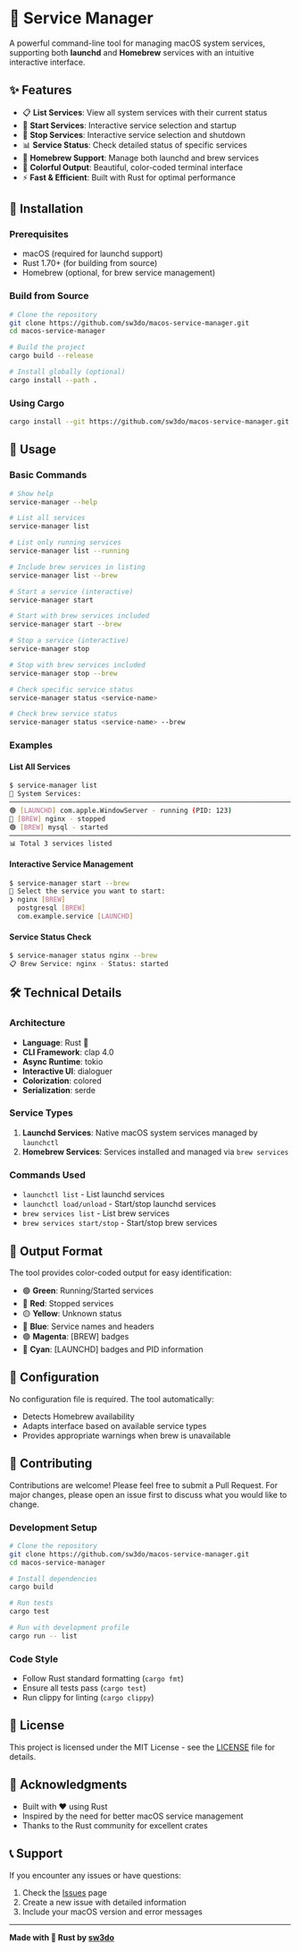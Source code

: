# 🔧 Service Manager

A powerful command-line tool for managing macOS system services, supporting both **launchd** and **Homebrew** services with an intuitive interactive interface.

## ✨ Features

- 📋 **List Services**: View all system services with their current status
- 🚀 **Start Services**: Interactive service selection and startup
- 🛑 **Stop Services**: Interactive service selection and shutdown
- 📊 **Service Status**: Check detailed status of specific services
- 🍺 **Homebrew Support**: Manage both launchd and brew services
- 🎨 **Colorful Output**: Beautiful, color-coded terminal interface
- ⚡ **Fast & Efficient**: Built with Rust for optimal performance

## 🚀 Installation

### Prerequisites

- macOS (required for launchd support)
- Rust 1.70+ (for building from source)
- Homebrew (optional, for brew service management)

### Build from Source

```bash
# Clone the repository
git clone https://github.com/sw3do/macos-service-manager.git
cd macos-service-manager

# Build the project
cargo build --release

# Install globally (optional)
cargo install --path .
```

### Using Cargo

```bash
cargo install --git https://github.com/sw3do/macos-service-manager.git
```

## 📖 Usage

### Basic Commands

```bash
# Show help
service-manager --help

# List all services
service-manager list

# List only running services
service-manager list --running

# Include brew services in listing
service-manager list --brew

# Start a service (interactive)
service-manager start

# Start with brew services included
service-manager start --brew

# Stop a service (interactive)
service-manager stop

# Stop with brew services included
service-manager stop --brew

# Check specific service status
service-manager status <service-name>

# Check brew service status
service-manager status <service-name> --brew
```

### Examples

#### List All Services
```bash
$ service-manager list
🔧 System Services:
────────────────────────────────────────────────────────────────────────────────
🟢 [LAUNCHD] com.apple.WindowServer - running (PID: 123)
🔴 [BREW] nginx - stopped
🟢 [BREW] mysql - started
────────────────────────────────────────────────────────────────────────────────
📊 Total 3 services listed
```

#### Interactive Service Management
```bash
$ service-manager start --brew
🚀 Select the service you want to start:
❯ nginx [BREW]
  postgresql [BREW]
  com.example.service [LAUNCHD]
```

#### Service Status Check
```bash
$ service-manager status nginx --brew
📋 Brew Service: nginx - Status: started
```

## 🛠️ Technical Details

### Architecture

- **Language**: Rust 🦀
- **CLI Framework**: clap 4.0
- **Async Runtime**: tokio
- **Interactive UI**: dialoguer
- **Colorization**: colored
- **Serialization**: serde

### Service Types

1. **Launchd Services**: Native macOS system services managed by `launchctl`
2. **Homebrew Services**: Services installed and managed via `brew services`

### Commands Used

- `launchctl list` - List launchd services
- `launchctl load/unload` - Start/stop launchd services
- `brew services list` - List brew services
- `brew services start/stop` - Start/stop brew services

## 🎨 Output Format

The tool provides color-coded output for easy identification:

- 🟢 **Green**: Running/Started services
- 🔴 **Red**: Stopped services
- 🟡 **Yellow**: Unknown status
- 🔵 **Blue**: Service names and headers
- 🟣 **Magenta**: [BREW] badges
- 🔷 **Cyan**: [LAUNCHD] badges and PID information

## 🔧 Configuration

No configuration file is required. The tool automatically:

- Detects Homebrew availability
- Adapts interface based on available service types
- Provides appropriate warnings when brew is unavailable

## 🤝 Contributing

Contributions are welcome! Please feel free to submit a Pull Request. For major changes, please open an issue first to discuss what you would like to change.

### Development Setup

```bash
# Clone the repository
git clone https://github.com/sw3do/macos-service-manager.git
cd macos-service-manager  

# Install dependencies
cargo build

# Run tests
cargo test

# Run with development profile
cargo run -- list
```

### Code Style

- Follow Rust standard formatting (`cargo fmt`)
- Ensure all tests pass (`cargo test`)
- Run clippy for linting (`cargo clippy`)

## 📝 License

This project is licensed under the MIT License - see the [LICENSE](LICENSE) file for details.

## 🙏 Acknowledgments

- Built with ❤️ using Rust
- Inspired by the need for better macOS service management
- Thanks to the Rust community for excellent crates

## 📞 Support

If you encounter any issues or have questions:

1. Check the [Issues](https://github.com/sw3do/macos-service-manager/issues) page
2. Create a new issue with detailed information
3. Include your macOS version and error messages

---

**Made with 🦀 Rust by [sw3do](https://github.com/sw3do)**